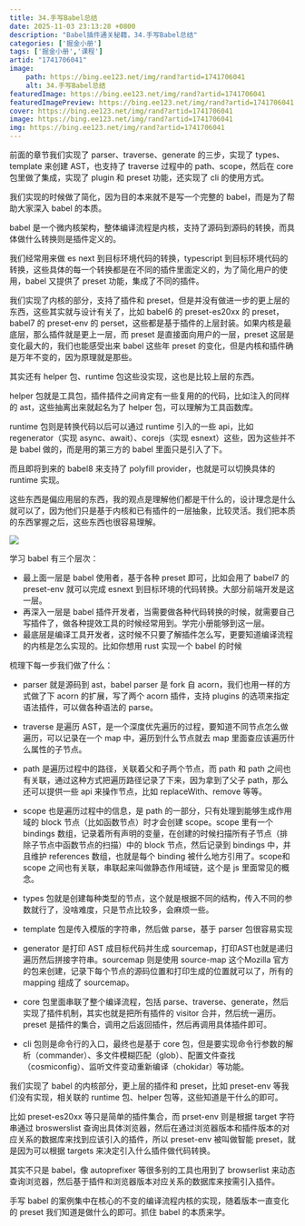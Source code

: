 ```yaml
---
title: 34.手写Babel总结
date: 2025-11-03 23:13:28 +0800
description: "Babel插件通关秘籍，34.手写Babel总结"
categories: ['掘金小册']
tags: ['掘金小册','课程']
artid: "1741706041"
image:
    path: https://bing.ee123.net/img/rand?artid=1741706041
    alt: 34.手写Babel总结
featuredImage: https://bing.ee123.net/img/rand?artid=1741706041
featuredImagePreview: https://bing.ee123.net/img/rand?artid=1741706041
cover: https://bing.ee123.net/img/rand?artid=1741706041
image: https://bing.ee123.net/img/rand?artid=1741706041
img: https://bing.ee123.net/img/rand?artid=1741706041
---
```


前面的章节我们实现了 parser、traverse、generate 的三步，实现了 types、template 来创建 AST，也支持了 traverse 过程中的 path、scope，然后在 core 包里做了集成，实现了 plugin 和 preset 功能，还实现了 cli 的使用方式。

我们实现的时候做了简化，因为目的本来就不是写一个完整的 babel，而是为了帮助大家深入 babel 的本质。

babel 是一个微内核架构，整体编译流程是内核，支持了源码到源码的转换，而具体做什么转换则是插件定义的。

我们经常用来做 es next 到目标环境代码的转换，typescript 到目标环境代码的转换，这些具体的每一个转换都是在不同的插件里面定义的，为了简化用户的使用，babel 又提供了 preset 功能，集成了不同的插件。

我们实现了内核的部分，支持了插件和 preset，但是并没有做进一步的更上层的东西，这些其实就与设计有关了，比如 babel6 的 preset-es20xx 的 preset， babel7 的 preset-env 的 perset，这些都是基于插件的上层封装。如果内核是最底层，那么插件就是更上一层，而 preset 是直接面向用户的一层，preset 这层是变化最大的，我们也能感受出来 babel 这些年 preset 的变化，但是内核和插件确是万年不变的，因为原理就是那些。

其实还有 helper 包、runtime 包这些没实现，这也是比较上层的东西。

helper 包就是工具包，插件插件之间肯定有一些复用的的代码，比如注入的同样的 ast，这些抽离出来就起名为了 helper 包，可以理解为工具函数库。

runtime 包则是转换代码以后可以通过 runtime 引入的一些 api，比如 regenerator（实现 async、await）、corejs（实现 esnext）这些，因为这些并不是 babel 做的，而是用的第三方的 babel 里面只是引入了下。

而且即将到来的 babel8 来支持了 polyfill provider，也就是可以切换具体的 runtime 实现。

这些东西是偏应用层的东西，我的观点是理解他们都是干什么的，设计理念是什么就可以了，因为他们只是基于内核和已有插件的一层抽象，比较灵活。我们把本质的东西掌握之后，这些东西也很容易理解。

![](https://p3-juejin.byteimg.com/tos-cn-i-k3u1fbpfcp/158f4baf5eeb4923a08b4c24ac21422c~tplv-k3u1fbpfcp-watermark.image)

学习 babel 有三个层次：

- 最上面一层是 babel 使用者，基于各种 preset 即可，比如会用了 babel7 的 preset-env 就可以完成 esnext 到目标环境的代码转换。大部分前端开发是这一层。
- 再深入一层是 babel 插件开发者，当需要做各种代码转换的时候，就需要自己写插件了，做各种提效工具的时候经常用到。学完小册能够到这一层。
- 最底层是编译工具开发者，这时候不只要了解插件怎么写，更要知道编译流程的内核是怎么实现的。比如你想用 rust 实现一个 babel 的时候

梳理下每一步我们做了什么：

- parser 就是源码到 ast，babel parser 是 fork 自 acorn，我们也用一样的方式做了下 acorn 的扩展，写了两个 acorn 插件，支持 plugins 的选项来指定语法插件，可以做各种语法的 parse。

- traverse 是遍历 AST，是一个深度优先遍历的过程，要知道不同节点怎么做遍历，可以记录在一个 map 中，遍历到什么节点就去 map 里面查应该遍历什么属性的子节点。

- path 是遍历过程中的路径，关联着父和子两个节点，而 path 和 path 之间也有关联，通过这种方式把遍历路径记录了下来，因为拿到了父子 path，那么还可以提供一些 api 来操作节点，比如 replaceWith、remove 等等。

- scope 也是遍历过程中的信息，是 path 的一部分，只有处理到能够生成作用域的 block 节点（比如函数节点）时才会创建 scope。scope 里有一个 bindings 数组，记录着所有声明的变量，在创建的时候扫描所有子节点（排除子节点中函数节点的扫描）中的 block 节点，然后记录到 bindings 中，并且维护 references 数组，也就是每个 binding 被什么地方引用了。scope和 scope 之间也有关联，串联起来叫做静态作用域链，这个是 js 里面常见的概念。

- types 包就是创建每种类型的节点，这个就是根据不同的结构，传入不同的参数就行了，没啥难度，只是节点比较多，会麻烦一些。

- template 包是传入模版的字符串，然后做 parse，基于 parser 包很容易实现

- generator 是打印 AST 成目标代码并生成 sourcemap，打印AST也就是递归遍历然后拼接字符串。sourcemap 则是使用 source-map 这个Mozilla 官方的包来创建，记录下每个节点的源码位置和打印生成的位置就可以了，所有的 mapping 组成了 sourcemap。

- core 包里面串联了整个编译流程，包括 parse、traverse、generate，然后实现了插件机制，其实也就是把所有插件的 visitor 合并，然后统一遍历。preset 是插件的集合，调用之后返回插件，然后再调用具体插件即可。

- cli 包则是命令行的入口，最终也是基于 core 包，但是要实现命令行参数的解析（commander）、多文件模糊匹配（glob）、配置文件查找（cosmiconfig）、监听文件变动重新编译（chokidar）等功能。


我们实现了 babel 的内核部分，更上层的插件和 preset，比如 preset-env 等我们没有实现，相关联的 runtime 包、helper 包等，这些知道是干什么的即可。

比如 preset-es20xx 等只是简单的插件集合，而 prset-env 则是根据 target 字符串通过 broswerslist 查询出具体浏览器，然后在通过浏览器版本和插件版本的对应关系的数据库来找到应该引入的插件，所以 preset-env 被叫做智能 preset，就是因为可以根据 targets 来决定引入什么插件做代码转换。

其实不只是 babel，像 autoprefixer 等很多别的工具也用到了 browserlist 来动态查询浏览器，然后基于插件和浏览器版本对应关系的数据库来按需引入插件。

手写 babel 的案例集中在核心的不变的编译流程内核的实现，随着版本一直变化的 preset 我们知道是做什么的即可。抓住 babel 的本质来学。
